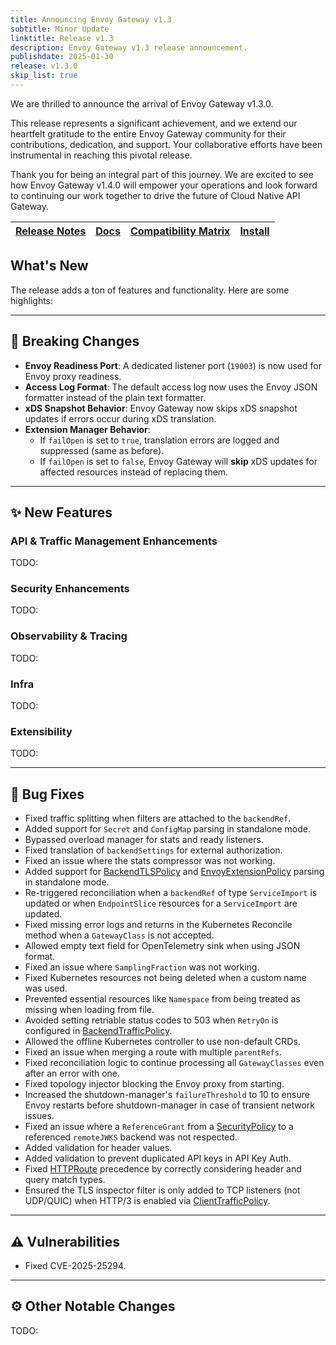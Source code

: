 ```yaml
---
title: Announcing Envoy Gateway v1.3
subtitle: Minor Update
linktitle: Release v1.3
description: Envoy Gateway v1.3 release announcement.
publishdate: 2025-01-30
release: v1.3.0
skip_list: true
---
```


We are thrilled to announce the arrival of Envoy Gateway v1.3.0.

This release represents a significant achievement, and we extend our heartfelt gratitude to the entire Envoy Gateway community for their contributions, dedication, and support. Your collaborative efforts have been instrumental in reaching this pivotal release.

Thank you for being an integral part of this journey. We are excited to see how Envoy Gateway v1.4.0 will empower your operations and look forward to continuing our work together to drive the future of Cloud Native API Gateway.

| [Release Notes][] | [Docs][docs] | [Compatibility Matrix][matrix] | [Install][] |
|-------------------|--------------|--------------------------------|--------------|

## What's New

The release adds a ton of features and functionality. Here are some highlights:

---

## 🚨 Breaking Changes

- **Envoy Readiness Port**: A dedicated listener port (`19003`) is now used for Envoy proxy readiness.
- **Access Log Format**: The default access log now uses the Envoy JSON formatter instead of the plain text formatter.
- **xDS Snapshot Behavior**: Envoy Gateway now skips xDS snapshot updates if errors occur during xDS translation.
- **Extension Manager Behavior**:
  - If `failOpen` is set to `true`, translation errors are logged and suppressed (same as before).
  - If `failOpen` is set to `false`, Envoy Gateway will **skip** xDS updates for affected resources instead of replacing them.

---

## ✨ New Features

### API & Traffic Management Enhancements
TODO:

### Security Enhancements
TODO:

### Observability & Tracing
TODO:

### Infra
TODO:

### Extensibility
TODO:

---

## 🐞 Bug Fixes

- Fixed traffic splitting when filters are attached to the `backendRef`.
- Added support for `Secret` and `ConfigMap` parsing in standalone mode.
- Bypassed overload manager for stats and ready listeners.
- Fixed translation of `backendSettings` for external authorization.
- Fixed an issue where the stats compressor was not working.
- Added support for [BackendTLSPolicy] and [EnvoyExtensionPolicy] parsing in standalone mode.
- Re-triggered reconciliation when a `backendRef` of type `ServiceImport` is updated or when `EndpointSlice` resources for a `ServiceImport` are updated.
- Fixed missing error logs and returns in the Kubernetes Reconcile method when a `GatewayClass` is not accepted.
- Allowed empty text field for OpenTelemetry sink when using JSON format.
- Fixed an issue where `SamplingFraction` was not working.
- Fixed Kubernetes resources not being deleted when a custom name was used.
- Prevented essential resources like `Namespace` from being treated as missing when loading from file.
- Avoided setting retriable status codes to 503 when `RetryOn` is configured in [BackendTrafficPolicy].
- Allowed the offline Kubernetes controller to use non-default CRDs.
- Fixed an issue when merging a route with multiple `parentRefs`.
- Fixed reconciliation logic to continue processing all `GatewayClasses` even after an error with one.
- Fixed topology injector blocking the Envoy proxy from starting.
- Increased the shutdown-manager's `failureThreshold` to 10 to ensure Envoy restarts before shutdown-manager in case of transient network issues.
- Fixed an issue where a `ReferenceGrant` from a [SecurityPolicy] to a referenced `remoteJWKS` backend was not respected.
- Added validation for header values.
- Added validation to prevent duplicated API keys in API Key Auth.
- Fixed [HTTPRoute] precedence by correctly considering header and query match types.
- Ensured the TLS inspector filter is only added to TCP listeners (not UDP/QUIC) when HTTP/3 is enabled via [ClientTrafficPolicy].

---

## ⚠️ Vulnerabilities

- Fixed CVE-2025-25294.

---

## ⚙️ Other Notable Changes

TODO:

[BackendTrafficPolicy]: https://gateway.envoyproxy.io/docs/api/extension_types/#backendtrafficpolicy
[EnvoyProxy]: https://gateway.envoyproxy.io/docs/api/extension_types/#envoyproxy
[EnvoyGateway]: https://gateway.envoyproxy.io/docs/api/extension_types/#envoygateway
[ClientTrafficPolicy]: https://gateway.envoyproxy.io/docs/api/extension_types/#clienttrafficpolicy
[SecurityPolicy]: https://gateway.envoyproxy.io/docs/api/extension_types/#securitypolicy
[EnvoyExtensionPolicy]: https://gateway.envoyproxy.io/docs/api/extension_types/#envoyextensionpolicy
[HTTPRoute]: https://gateway.envoyproxy.io/docs/api/gateway_api/httproute
[BackendTLSPolicy]: https://gateway.envoyproxy.io/docs/api/gateway_api/backendtlspolicy/

[Release Notes]: ./notes/v1.4.0
[matrix]: ./matrix
[docs]: /v1.4/
[Install]: /v1.4/install
